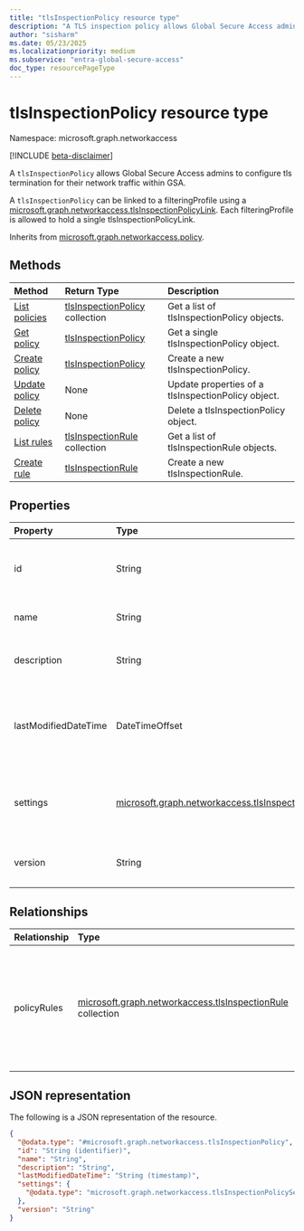 ```yaml
---
title: "tlsInspectionPolicy resource type"
description: "A TLS inspection policy allows Global Secure Access admins to configure tls termination for their network traffic within GSA."
author: "sisharm"
ms.date: 05/23/2025
ms.localizationpriority: medium
ms.subservice: "entra-global-secure-access"
doc_type: resourcePageType
---
```


# tlsInspectionPolicy resource type

Namespace: microsoft.graph.networkaccess

[!INCLUDE [beta-disclaimer](../../includes/beta-disclaimer.md)]

A `tlsInspectionPolicy` allows Global Secure Access admins to configure tls termination for their network traffic within GSA.

A `tlsInspectionPolicy` can be linked to a filteringProfile using a [microsoft.graph.networkaccess.tlsInspectionPolicyLink](../resources/networkaccess-tlsInspectionPolicyLink.md). Each filteringProfile is allowed to hold a single tlsInspectionPolicyLink.


Inherits from [microsoft.graph.networkaccess.policy](../resources/networkaccess-policy.md).


## Methods

|Method|Return Type|Description|
|:---|:---|:---|
|[List policies](../api/networkaccess-networkaccessroot-list-tlsinspectionpolicies.md)|[tlsInspectionPolicy](networkaccess-tlsinspectionpolicy.md) collection|Get a list of tlsInspectionPolicy objects.|
|[Get policy](../api/networkaccess-tlsinspectionpolicy-get.md)|[tlsInspectionPolicy](networkaccess-tlsinspectionpolicy.md)|Get a single tlsInspectionPolicy object.|
|[Create policy](../api/networkaccess-networkaccessroot-post-tlsinspectionpolicies.md)|[tlsInspectionPolicy](networkaccess-tlsinspectionpolicy.md)|Create a new tlsInspectionPolicy.|
|[Update policy](../api/networkaccess-tlsinspectionpolicy-update.md)|None|Update properties of a tlsInspectionPolicy object.|
|[Delete policy](../api/networkaccess-tlsinspectionpolicy-delete.md)|None|Delete a tlsInspectionPolicy object.|
|[List rules](../api/networkaccess-tlsinspectionpolicy-list-policyrules.md)|[tlsInspectionRule](networkaccess-tlsinspectionrule.md) collection|Get a list of tlsInspectionRule objects.|
|[Create rule](../api/networkaccess-tlsinspectionpolicy-post-policyrules.md)|[tlsInspectionRule](networkaccess-tlsinspectionrule.md)|Create a new tlsInspectionRule.|

## Properties

|Property|Type|Description|
|:---|:---|:---|
|id|String|The unique identifier for the policy. Read-only.|
|name|String|The display name of the policy.|
|description|String|Optional description of the policy.|
|lastModifiedDateTime|DateTimeOffset|The timestamp of when the policy was last modified. Read-only.|
|settings|[microsoft.graph.networkaccess.tlsInspectionPolicySettings](networkaccess-tlsinspectionpolicysettings.md)|Settings that configure the default behavior of the policy.|
|version|String|Version number of the policy. Read-only.|

## Relationships

|Relationship|Type|Description|
|:---|:---|:---|
|policyRules|[microsoft.graph.networkaccess.tlsInspectionRule](networkaccess-tlsinspectionrule.md) collection|Collection of rules that define the specific matching conditions and desired actions for TLS inspection. Must contain rules of type `tlsInspectionRule` only.|

## JSON representation

The following is a JSON representation of the resource.

<!-- {
  "blockType": "resource",
  "keyProperty": "id",
  "@odata.type": "microsoft.graph.networkaccess.tlsInspectionPolicy"
}
-->

``` json
{
  "@odata.type": "#microsoft.graph.networkaccess.tlsInspectionPolicy",
  "id": "String (identifier)",
  "name": "String",
  "description": "String",
  "lastModifiedDateTime": "String (timestamp)",
  "settings": {
    "@odata.type": "microsoft.graph.networkaccess.tlsInspectionPolicySettings"
  },
  "version": "String"
}
```
